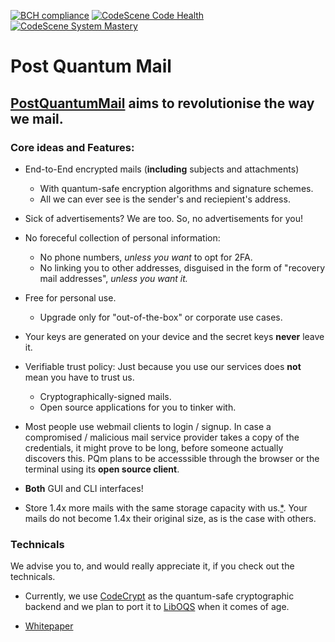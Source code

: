 [![BCH compliance](https://bettercodehub.com/edge/badge/swapravo/pqm-client?branch=master&token=4de897e2692de0da7e26e9520a915c76f58ebccd)](https://bettercodehub.com/)
[![CodeScene Code Health](https://codescene.io/projects/10174/status-badges/code-health)](https://codescene.io/projects/10174)
[![CodeScene System Mastery](https://codescene.io/projects/10174/status-badges/system-mastery)](https://codescene.io/projects/10174)

# Post Quantum Mail

## [PostQuantumMail](https://www.postquantummail.com) aims to revolutionise the way we mail.

### Core ideas and Features:

* End-to-End encrypted mails (**including** subjects and attachments)
  * With quantum-safe encryption algorithms and signature schemes.
  * All we can ever see	is the sender's and reciepient's address.

* Sick of advertisements? We are too. So, no advertisements for you!

* No foreceful collection of personal information:
  * No phone numbers, *unless you want* to opt for 2FA.
  * No linking you to other addresses, disguised in the form of "recovery mail addresses", *unless you want it.*

* Free for personal use.
  * Upgrade only for "out-of-the-box" or corporate use cases.

* Your keys are generated on your device and the secret keys **never** leave it.

* Verifiable trust policy: Just because you use our services does **not** mean you have to trust us.
	* Cryptographically-signed mails.
	* Open source applications for you to tinker with.

* Most people use webmail clients to login / signup. In case a compromised / malicious mail service provider takes a copy of the credentials,
	it might prove to be long, before someone actually discovers this. PQm plans to be accesssible through the browser or the terminal using its **open source client**.

* **Both** GUI and CLI interfaces!

* Store 1.4x more mails with the same storage capacity with us.[*](http://www.postquantummail.com/faq/#1.4). 
Your mails do not become 1.4x their original size, as is the case with others.

### Technicals

We advise you to, and would really appreciate it, if you check out the technicals.

* Currently, we use [CodeCrypt](https://github.com/exaexa/codecrypt) as the quantum-safe cryptographic backend and we plan to port it to [LibOQS](https://github.com/open-quantum-safe/liboqs) when it comes of age.

* [Whitepaper](https://wwww.postquantummail.com/technical/technical-whitepaper-latest.pdf)
